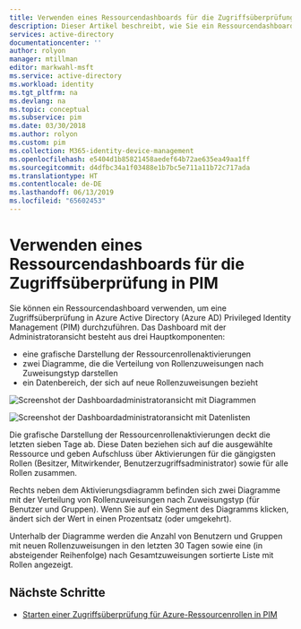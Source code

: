 ```yaml
---
title: Verwenden eines Ressourcendashboards für die Zugriffsüberprüfung in PIM – Azure Active Directory | Microsoft-Dokumentation
description: Dieser Artikel beschreibt, wie Sie ein Ressourcendashboard verwenden, um eine Zugriffsüberprüfung in Azure AD Privileged Identity Management (PIM) durchzuführen.
services: active-directory
documentationcenter: ''
author: rolyon
manager: mtillman
editor: markwahl-msft
ms.service: active-directory
ms.workload: identity
ms.tgt_pltfrm: na
ms.devlang: na
ms.topic: conceptual
ms.subservice: pim
ms.date: 03/30/2018
ms.author: rolyon
ms.custom: pim
ms.collection: M365-identity-device-management
ms.openlocfilehash: e5404d1b85821458aedef64b72ae635ea49aa1ff
ms.sourcegitcommit: d4dfbc34a1f03488e1b7bc5e711a11b72c717ada
ms.translationtype: HT
ms.contentlocale: de-DE
ms.lasthandoff: 06/13/2019
ms.locfileid: "65602453"
---
```

# <a name="use-a-resource-dashboard-to-perform-an-access-review-in-pim"></a>Verwenden eines Ressourcendashboards für die Zugriffsüberprüfung in PIM

Sie können ein Ressourcendashboard verwenden, um eine Zugriffsüberprüfung in Azure Active Directory (Azure AD) Privileged Identity Management (PIM) durchzuführen. Das Dashboard mit der Administratoransicht besteht aus drei Hauptkomponenten:

- eine grafische Darstellung der Ressourcenrollenaktivierungen
- zwei Diagramme, die die Verteilung von Rollenzuweisungen nach Zuweisungstyp darstellen
- ein Datenbereich, der sich auf neue Rollenzuweisungen bezieht

![Screenshot der Dashboardadministratoransicht mit Diagrammen](media/pim-resource-roles-overview-dashboards/rbac-overview-top.png)

![Screenshot der Dashboardadministratoransicht mit Datenlisten](media/pim-resource-roles-overview-dashboards/role-settings.png)

Die grafische Darstellung der Ressourcenrollenaktivierungen deckt die letzten sieben Tage ab. Diese Daten beziehen sich auf die ausgewählte Ressource und geben Aufschluss über Aktivierungen für die gängigsten Rollen (Besitzer, Mitwirkender, Benutzerzugriffsadministrator) sowie für alle Rollen zusammen.

Rechts neben dem Aktivierungsdiagramm befinden sich zwei Diagramme mit der Verteilung von Rollenzuweisungen nach Zuweisungstyp (für Benutzer und Gruppen). Wenn Sie auf ein Segment des Diagramms klicken, ändert sich der Wert in einen Prozentsatz (oder umgekehrt).

Unterhalb der Diagramme werden die Anzahl von Benutzern und Gruppen mit neuen Rollenzuweisungen in den letzten 30 Tagen sowie eine (in absteigender Reihenfolge) nach Gesamtzuweisungen sortierte Liste mit Rollen angezeigt.

## <a name="next-steps"></a>Nächste Schritte

- [Starten einer Zugriffsüberprüfung für Azure-Ressourcenrollen in PIM](pim-resource-roles-start-access-review.md) 
